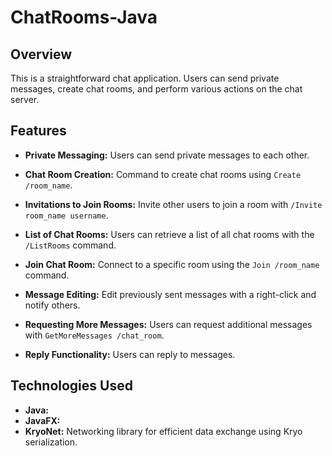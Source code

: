 # ChatRooms-Java

## Overview

This is a straightforward chat application. Users can send private messages, create chat rooms, and perform various actions on the chat server.

## Features

- **Private Messaging:** Users can send private messages to each other.

- **Chat Room Creation:** Command to create chat rooms using `Create /room_name`.

- **Invitations to Join Rooms:** Invite other users to join a room with `/Invite room_name username`.

- **List of Chat Rooms:** Users can retrieve a list of all chat rooms with the `/ListRooms` command.

- **Join Chat Room:** Connect to a specific room using the `Join /room_name` command.

- **Message Editing:** Edit previously sent messages with a right-click and notify others.

- **Requesting More Messages:** Users can request additional messages with `GetMoreMessages /chat_room`.

- **Reply Functionality:** Users can reply to messages.


## Technologies Used

- **Java:** 
- **JavaFX:** 
- **KryoNet:** Networking library for efficient data exchange using Kryo serialization.


